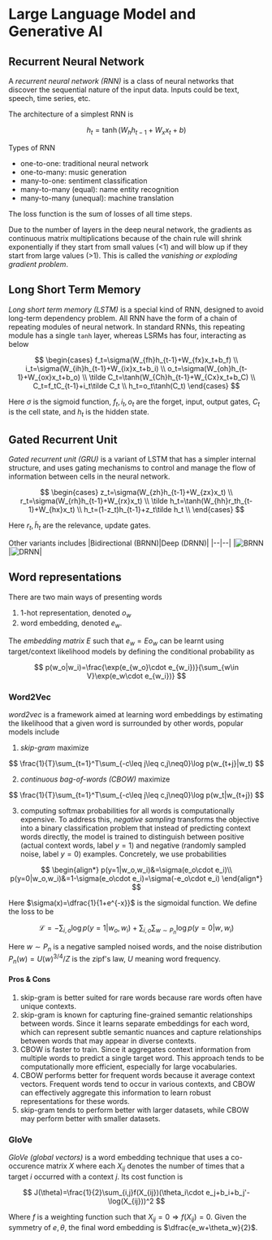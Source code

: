 

# Large Language Model and Generative AI

## Recurrent Neural Network
A *recurrent neural network (RNN)* is a class of neural networks that discover the sequential nature of the input data. Inputs could be text, speech, time series, etc.

The architecture of a simplest RNN is

$$
h_t=\tanh(W_{h}h_{t-1}+W_{x}x_{t}+b)
$$

Types of RNN
- one-to-one: traditional neural network
- one-to-many: music generation
- many-to-one: sentiment classification
- many-to-many (equal): name entity recognition
- many-to-many (unequal): machine translation

The loss function is the sum of losses of all time steps.

Due to the number of layers in the deep neural network, the gradients as  continuous matrix multiplications because of the chain rule will shrink exponentially if they start from small values (<1) and will blow up if they start from large values (>1). This is called the *vanishing or exploding gradient problem*.

## Long Short Term Memory
*Long short term memory (LSTM)* is a special kind of RNN, designed to avoid long-term dependency problem. All RNN have the form of a chain of repeating modules of neural network. In standard RNNs, this repeating module has a single `tanh` layer, whereas LSRMs has four, interacting as below

$$
\begin{cases}
f_t=\sigma(W_{fh}h_{t-1}+W_{fx}x_t+b_f) \\
i_t=\sigma(W_{ih}h_{t-1}+W_{ix}x_t+b_i) \\
o_t=\sigma(W_{oh}h_{t-1}+W_{ox}x_t+b_o) \\
\tilde C_t=\tanh(W_{Ch}h_{t-1}+W_{Cx}x_t+b_C) \\
C_t=f_tC_{t-1}+i_t\tilde C_t \\
h_t=o_t\tanh(C_t)
\end{cases}
$$

Here $\sigma$ is the sigmoid function, $f_t, i_t, o_t$ are the forget, input, output gates, $C_t$ is the cell state, and $h_t$ is the hidden state.

## Gated Recurrent Unit
*Gated recurrent unit (GRU)* is a variant of LSTM that has a simpler internal structure, and uses gating mechanisms to control and manage the flow of information between cells in the neural network.

$$
\begin{cases}
z_t=\sigma(W_{zh}h_{t-1}+W_{zx}x_t) \\
r_t=\sigma(W_{rh}h_{t-1}+W_{rx}x_t) \\
\tilde h_t=\tanh(W_{hh}r_th_{t-1}+W_{hx}x_t) \\
h_t=(1-z_t)h_{t-1}+z_t\tilde h_t \\
\end{cases}
$$

Here $r_t,\tilde h_t$ are the relevance, update gates.

Other variants includes
|Bidirectional (BRNN)|Deep (DRNN)|
|--|--|
|![BRNN](https://stanford.edu/~shervine/teaching/cs-230/illustrations/bidirectional-rnn-ltr.png?e3e66fae56ea500924825017917b464a)|![DRNN](https://stanford.edu/~shervine/teaching/cs-230/illustrations/deep-rnn-ltr.png?f57da6de44ddd4709ad3b696cac6a912)|

## Word representations
There are two main ways of presenting words
1. 1-hot representation, denoted $o_w$
2. word embedding, denoted $e_w$.

The *embedding matrix* $E$ such that $e_w = Eo_w$ can be learnt using target/context likelihood models by defining the conditional probability as

$$
p(w_o|w_i)=\frac{\exp(e_{w_o}\cdot e_{w_i})}{\sum_{w\in V}\exp(e_w\cdot e_{w_i})}
$$

### Word2Vec
*word2vec* is a framework aimed at learning word embeddings by estimating the likelihood that a given word is surrounded by other words, popular models include

1. *skip-gram* maximize

$$
\frac{1}{T}\sum_{t=1}^T\sum_{-c\leq j\leq c,j\neq0}\log p(w_{t+j}|w_t)
$$

2. *continuous bag-of-words (CBOW)* maximize

$$
\frac{1}{T}\sum_{t=1}^T\sum_{-c\leq j\leq c,j\neq0}\log p(w_t|w_{t+j})
$$

3. computing softmax probabilities for all words is computationally expensive. To address this, *negative sampling* transforms the objective into a binary classification problem that instead of predicting context words directly, the model is trained to distinguish between positive (actual context words, label $y=1$) and negative (randomly sampled noise, label $y=0$) examples. Concretely, we use probabilities

$$
\begin{align*}
p(y=1|w_o,w_i)&=\sigma(e_o\cdot e_i)\\
p(y=0|w_o,w_i)&=1-\sigma(e_o\cdot e_i)=\sigma(-e_o\cdot e_i)
\end{align*}
$$
	
Here $\sigma(x)=\dfrac{1}{1+e^{-x}}$ is the sigmoidal function. We define the loss to be

$$
\mathcal L=-\sum_{i,o}\log p(y=1|w_o,w_i)+\sum_{i,o}\sum_{w\sim P_n}\log p(y=0|w,w_i)
$$
	
Here $w\sim P_n$ is a negative sampled noised words, and the noise distribution $P_n(w)=U(w)^{3/4}/Z$ is the zipf's law, $U$ meaning word frequency.

#### Pros & Cons
1. skip-gram is better suited for rare words because rare words often have unique contexts.
2.  skip-gram is known for capturing fine-grained semantic relationships between words. Since it learns separate embeddings for each word, which can represent subtle semantic nuances and capture relationships between words that may appear in diverse contexts.
3. CBOW is faster to train. Since it aggregates context information from multiple words to predict a single target word. This approach tends to be computationally more efficient, especially for large vocabularies.
4. CBOW performs better for frequent words because it average context vectors. Frequent words tend to occur in various contexts, and CBOW can effectively aggregate this information to learn robust representations for these words.
5. skip-gram tends to perform better with larger datasets, while CBOW may perform better with smaller datasets.

### GloVe
*GloVe (global vectors)* is a word embedding technique that uses a co-occurence matrix $X$ where each $X_{ij}$ denotes the number of times that a target $i$ occurred with a context $j$. Its cost function is

$$
J(\theta)=\frac{1}{2}\sum_{i,j}f(X_{ij})(\theta_i\cdot e_j+b_i+b_j'-\log(X_{ij}))^2
$$

Where $f$ is a weighting function such that $X_{ij}=0\Rightarrow f(X_{ij})=0$. Given the symmetry of $e,\theta$, the final word embedding is $\dfrac{e_w+\theta_w}{2}$.
<!--stackedit_data:
eyJoaXN0b3J5IjpbMTg1OTY1MjY1MV19
-->